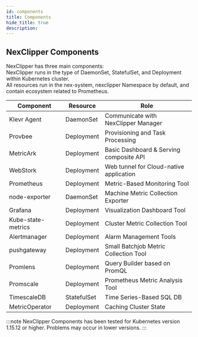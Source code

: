 ```yaml
---
id: components
title: Components
hide_title: true
description: 
---
```


## NexClipper Components

NexClipper has three main components:    
NexClipper runs in the type of DaemonSet, StatefulSet, and Deployment within Kubernetes cluster.  
All resources run in the nex-system, nexclipper Namespace by default, and contain ecosystem related to Prometheus.

|Component|Resource|Role|
|---|---|---|
|Klevr Agent|DaemonSet|Communicate with NexClipper Manager|
|Provbee|Deployment|Provisioning and Task Processing|
|MetricArk|Deployment|Basic Dashboard & Serving composite API|
|WebStork|Deployment|Web tunnel for Cloud-native application|
|Prometheus|Deployment|Metric-Based Monitoring Tool|
|node-exporter|DaemonSet|Machine Metric Collection Exporter|
|Grafana|Deployment|Visualization Dashboard Tool|
|Kube-state-metrics|Deployment|Cluster Metric Collection Tool|
|Alertmanager|Deployment|Alarm Management Tools|
|pushgateway|Deployment|Small Batchjob Metric Collection Tool|
|Promlens|Deployment|Query Builder based on PromQL|
|Promscale|Deployment|Prometheus Metric Analysis Tool|
|TimescaleDB|StatefulSet|Time Series-Based SQL DB|
|MetricOperator|Deployment|Caching Cluster State|

:::note
NexClipper Components has been tested for Kubernetes version 1.15.12 or higher. Problems may occur in lower versions.
:::